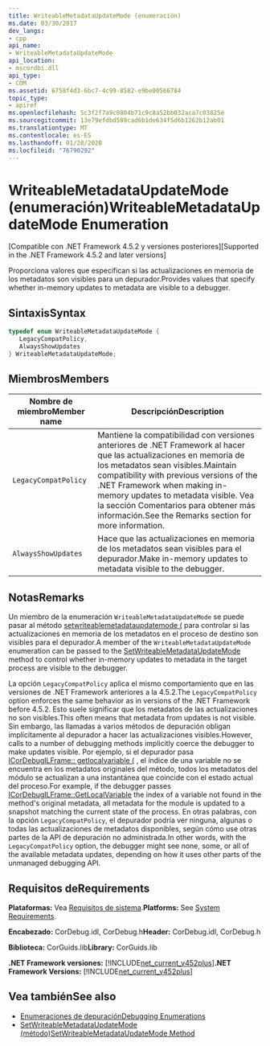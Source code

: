 ```yaml
---
title: WriteableMetadataUpdateMode (enumeración)
ms.date: 03/30/2017
dev_langs:
- cpp
api_name:
- WriteableMetadataUpdateMode
api_location:
- mscordbi.dll
api_type:
- COM
ms.assetid: 6758f4d3-6bc7-4c99-8582-e9be00566784
topic_type:
- apiref
ms.openlocfilehash: 5c3f2f7a9c0804b71c9c8a52bb032aca7c03825e
ms.sourcegitcommit: 13e79efdbd589cad6b1de634f5d6b1262b12ab01
ms.translationtype: MT
ms.contentlocale: es-ES
ms.lasthandoff: 01/28/2020
ms.locfileid: "76790292"
---
```

# <a name="writeablemetadataupdatemode-enumeration"></a><span data-ttu-id="386ea-102">WriteableMetadataUpdateMode (enumeración)</span><span class="sxs-lookup"><span data-stu-id="386ea-102">WriteableMetadataUpdateMode Enumeration</span></span>
<span data-ttu-id="386ea-103">[Compatible con .NET Framework 4.5.2 y versiones posteriores]</span><span class="sxs-lookup"><span data-stu-id="386ea-103">[Supported in the .NET Framework 4.5.2 and later versions]</span></span>  
  
 <span data-ttu-id="386ea-104">Proporciona valores que especifican si las actualizaciones en memoria de los metadatos son visibles para un depurador.</span><span class="sxs-lookup"><span data-stu-id="386ea-104">Provides values that specify whether in-memory updates to metadata are visible to a debugger.</span></span>  
  
## <a name="syntax"></a><span data-ttu-id="386ea-105">Sintaxis</span><span class="sxs-lookup"><span data-stu-id="386ea-105">Syntax</span></span>  
  
```cpp
typedef enum WriteableMetadataUpdateMode {  
   LegacyCompatPolicy,  
   AlwaysShowUpdates  
} WriteableMetadataUpdateMode;  
```  
  
## <a name="members"></a><span data-ttu-id="386ea-106">Miembros</span><span class="sxs-lookup"><span data-stu-id="386ea-106">Members</span></span>  
  
|<span data-ttu-id="386ea-107">Nombre de miembro</span><span class="sxs-lookup"><span data-stu-id="386ea-107">Member name</span></span>|<span data-ttu-id="386ea-108">Descripción</span><span class="sxs-lookup"><span data-stu-id="386ea-108">Description</span></span>|  
|-----------------|-----------------|  
|`LegacyCompatPolicy`|<span data-ttu-id="386ea-109">Mantiene la compatibilidad con versiones anteriores de .NET Framework al hacer que las actualizaciones en memoria de los metadatos sean visibles.</span><span class="sxs-lookup"><span data-stu-id="386ea-109">Maintain compatibility with previous versions of the .NET Framework when making in-memory updates to metadata visible.</span></span> <span data-ttu-id="386ea-110">Vea la sección Comentarios para obtener más información.</span><span class="sxs-lookup"><span data-stu-id="386ea-110">See the Remarks section for more information.</span></span>|  
|`AlwaysShowUpdates`|<span data-ttu-id="386ea-111">Hace que las actualizaciones en memoria de los metadatos sean visibles para el depurador.</span><span class="sxs-lookup"><span data-stu-id="386ea-111">Make in-memory updates to metadata visible to the debugger.</span></span>|  
  
## <a name="remarks"></a><span data-ttu-id="386ea-112">Notas</span><span class="sxs-lookup"><span data-stu-id="386ea-112">Remarks</span></span>  
 <span data-ttu-id="386ea-113">Un miembro de la enumeración `WriteableMetadataUpdateMode` se puede pasar al método [setwriteablemetadataupdatemode (](icordebugprocess7-setwriteablemetadataupdatemode-method.md) para controlar si las actualizaciones en memoria de los metadatos en el proceso de destino son visibles para el depurador.</span><span class="sxs-lookup"><span data-stu-id="386ea-113">A member of the `WriteableMetadataUpdateMode` enumeration can be passed to the [SetWriteableMetadataUpdateMode](icordebugprocess7-setwriteablemetadataupdatemode-method.md) method to control whether in-memory updates to metadata in the target process are visible to the debugger.</span></span>  
  
 <span data-ttu-id="386ea-114">La opción `LegacyCompatPolicy` aplica el mismo comportamiento que en las versiones de .NET Framework anteriores a la 4.5.2.</span><span class="sxs-lookup"><span data-stu-id="386ea-114">The `LegacyCompatPolicy` option enforces the same behavior as in versions of the .NET Framework before 4.5.2.</span></span> <span data-ttu-id="386ea-115">Esto suele significar que los metadatos de las actualizaciones no son visibles.</span><span class="sxs-lookup"><span data-stu-id="386ea-115">This often means that metadata from updates is not visible.</span></span> <span data-ttu-id="386ea-116">Sin embargo, las llamadas a varios métodos de depuración obligan implícitamente al depurador a hacer las actualizaciones visibles.</span><span class="sxs-lookup"><span data-stu-id="386ea-116">However, calls to a number of debugging methods implicitly coerce the debugger to make updates visible.</span></span> <span data-ttu-id="386ea-117">Por ejemplo, si el depurador pasa [ICorDebugILFrame:: getlocalvariable (](icordebugilframe-getlocalvariable-method.md) , el índice de una variable no se encuentra en los metadatos originales del método, todos los metadatos del módulo se actualizan a una instantánea que coincide con el estado actual del proceso.</span><span class="sxs-lookup"><span data-stu-id="386ea-117">For example, if the debugger passes [ICorDebugILFrame::GetLocalVariable](icordebugilframe-getlocalvariable-method.md) the index of a variable not found in the method's original metadata, all metadata for the module is updated to a snapshot matching the current state of the process.</span></span> <span data-ttu-id="386ea-118">En otras palabras, con la opción `LegacyCompatPolicy`, el depurador podría ver ninguna, algunas o todas las actualizaciones de metadatos disponibles, según cómo use otras partes de la API de depuración no administrada.</span><span class="sxs-lookup"><span data-stu-id="386ea-118">In other words, with the `LegacyCompatPolicy` option, the debugger might see none, some, or all of the available metadata updates, depending on how it uses other parts of the unmanaged debugging API.</span></span>  
  
## <a name="requirements"></a><span data-ttu-id="386ea-119">Requisitos de</span><span class="sxs-lookup"><span data-stu-id="386ea-119">Requirements</span></span>  
 <span data-ttu-id="386ea-120">**Plataformas:** Vea [Requisitos de sistema](../../../../docs/framework/get-started/system-requirements.md).</span><span class="sxs-lookup"><span data-stu-id="386ea-120">**Platforms:** See [System Requirements](../../../../docs/framework/get-started/system-requirements.md).</span></span>  
  
 <span data-ttu-id="386ea-121">**Encabezado:** CorDebug.idl, CorDebug.h</span><span class="sxs-lookup"><span data-stu-id="386ea-121">**Header:** CorDebug.idl, CorDebug.h</span></span>  
  
 <span data-ttu-id="386ea-122">**Biblioteca:** CorGuids.lib</span><span class="sxs-lookup"><span data-stu-id="386ea-122">**Library:** CorGuids.lib</span></span>  
  
 <span data-ttu-id="386ea-123">**.NET Framework versiones:** [!INCLUDE[net_current_v452plus](../../../../includes/net-current-v452plus-md.md)]</span><span class="sxs-lookup"><span data-stu-id="386ea-123">**.NET Framework Versions:** [!INCLUDE[net_current_v452plus](../../../../includes/net-current-v452plus-md.md)]</span></span>  
  
## <a name="see-also"></a><span data-ttu-id="386ea-124">Vea también</span><span class="sxs-lookup"><span data-stu-id="386ea-124">See also</span></span>

- [<span data-ttu-id="386ea-125">Enumeraciones de depuración</span><span class="sxs-lookup"><span data-stu-id="386ea-125">Debugging Enumerations</span></span>](debugging-enumerations.md)
- [<span data-ttu-id="386ea-126">SetWriteableMetadataUpdateMode (método)</span><span class="sxs-lookup"><span data-stu-id="386ea-126">SetWriteableMetadataUpdateMode Method</span></span>](icordebugprocess7-setwriteablemetadataupdatemode-method.md)
